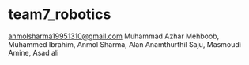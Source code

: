 # team7_robotics
anmolsharma19951310@gmail.com
Muhammad Azhar Mehboob,
Muhammed Ibrahim,
Anmol Sharma,
Alan Anamthurthil Saju,
Masmoudi Amine,
Asad ali
